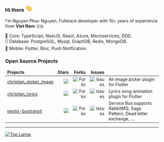 
### Hi there <img src="/hi.gif" width="24"> 

<p>I'm Nguyen Phuc Nguyen, Fullstack developer with 10+ years of experience from <b>Viet Nam</b> 🇻🇳<br>

🔧 Core: TypeScript, NestJS, React, Azure, Microservices, DDD.
<br>
🗄 Database: PostgreSQL, Mysql, GraphDB, Redis, MongoDB.
<br>
📱 Mobile: Flutter, Bloc, Push Notification.

<h3>Open Source Projects</h3>
<table>
  <thead align="center">
    <tr border: none;>
      <td align="left"><b>Projects</b></td>
      <td align="right"><b>Stars</b></td>
      <td align="right"><b>Forks</b></td>
      <td align="right"><b>Issues</b></td>
      <td></td>
    </tr>
  </thead>
  <tbody>
    <tr>
      <td>
        <a href="https://github.com/diepnghitinh/christian_picker_image" target="_blank">
          christian_picker_image
        </a>
      </td>
      <td align="right">
        <img src="https://img.shields.io/github/stars/diepnghitinh/christian_picker_image?style=flat-square&labelColor=343b41&colorB=7c3aed">
      </td>
      <td align="right">
        <img alt="Forks" src="https://img.shields.io/github/forks/diepnghitinh/christian_picker_image?style=flat-square&labelColor=343b41&colorB=22c55e"/>
      </td>
      <td align="right">
        <img alt="Issues" src="https://img.shields.io/github/issues/diepnghitinh/christian_picker_image?style=flat-square&labelColor=343b41&colorB=e11d48"/>
      </td>
      <td align="left">
        An image picker plugin for Flutter
      </td>
    </tr>
    <tr>
      <td>
        <a href="https://github.com/diepnghitinh/christian_lyrics" target="_blank">
          christian_lyrics
        </a>
      </td>
      <td align="right">
        <img src="https://img.shields.io/github/stars/diepnghitinh/christian_lyrics?style=flat-square&labelColor=343b41&colorB=7c3aed">
      </td>
      <td align="right">
        <img alt="Forks" src="https://img.shields.io/github/forks/diepnghitinh/christian_lyrics?style=flat-square&labelColor=343b41&colorB=22c55e"/>
      </td>
      <td align="right">
        <img alt="Issues" src="https://img.shields.io/github/issues/diepnghitinh/christian_lyrics?style=flat-square&labelColor=343b41&colorB=e11d48"/>
      </td>
      <td align="left">
        Lyrics song animation plugin for Flutter  
      </td>
    </tr>
    <tr>
      <td>
        <a href="https://github.com/diepnghitinh/nestjs-bustransit" target="_blank">
          nestjs-bustransit
        </a>
      </td>
      <td align="right">
        <img src="https://img.shields.io/github/stars/diepnghitinh/nestjs-bustransit?style=flat-square&labelColor=343b41&colorB=7c3aed">
      </td>
      <td align="right">
        <img alt="Forks" src="https://img.shields.io/github/forks/diepnghitinh/nestjs-bustransit?style=flat-square&labelColor=343b41&colorB=22c55e"/>
      </td>
      <td align="right">
        <img alt="Issues" src="https://img.shields.io/github/issues/diepnghitinh/nestjs-bustransit?style=flat-square&labelColor=343b41&colorB=e11d48"/>
      </td>
      <td align="left">
        Service Bus supports RabbitMQ, Saga Pattern, Dead letter exchange, ...
      </td>
    </tr>
  </tbody>
</table>

<hr/>

<div class="stats" align="left">

[![Top Langs](https://github-readme-stats.vercel.app/api/top-langs/?username=diepnghitinh&layout=compact&show_icons=true&theme=algolia&border_radius=20)](https://github.com/anuraghazra/github-readme-stats)

<!-- ![Programming Gym's GitHub Stats](https://github-readme-stats.vercel.app/api?username=diepnghitinh&hide=stars&count_private=true&show_icons=true&theme=algolia&border_radius=20)  -->
</div>